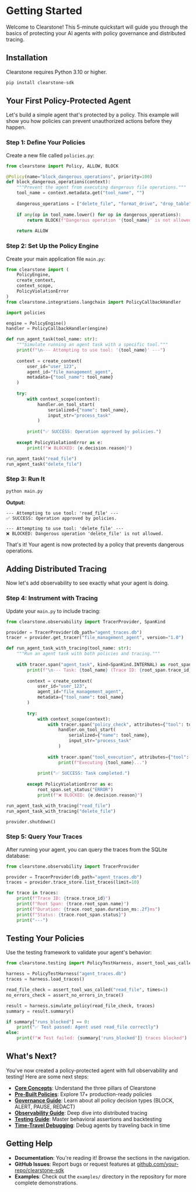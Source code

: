 # Getting Started

Welcome to Clearstone! This 5-minute quickstart will guide you through the basics of protecting your AI agents with policy governance and distributed tracing.

## Installation

Clearstone requires Python 3.10 or higher.

```bash
pip install clearstone-sdk
```

## Your First Policy-Protected Agent

Let's build a simple agent that's protected by a policy. This example will show you how policies can prevent unauthorized actions before they happen.

### Step 1: Define Your Policies

Create a new file called `policies.py`:

```python
from clearstone import Policy, ALLOW, BLOCK

@Policy(name="block_dangerous_operations", priority=100)
def block_dangerous_operations(context):
    """Prevent the agent from executing dangerous file operations."""
    tool_name = context.metadata.get("tool_name", "")
    
    dangerous_operations = ["delete_file", "format_drive", "drop_table"]
    
    if any(op in tool_name.lower() for op in dangerous_operations):
        return BLOCK(f"Dangerous operation '{tool_name}' is not allowed.")
    
    return ALLOW
```

### Step 2: Set Up the Policy Engine

Create your main application file `main.py`:

```python
from clearstone import (
    PolicyEngine,
    create_context,
    context_scope,
    PolicyViolationError
)
from clearstone.integrations.langchain import PolicyCallbackHandler

import policies

engine = PolicyEngine()
handler = PolicyCallbackHandler(engine)

def run_agent_task(tool_name: str):
    """Simulate running an agent task with a specific tool."""
    print(f"\n--- Attempting to use tool: '{tool_name}' ---")
    
    context = create_context(
        user_id="user_123",
        agent_id="file_management_agent",
        metadata={"tool_name": tool_name}
    )
    
    try:
        with context_scope(context):
            handler.on_tool_start(
                serialized={"name": tool_name},
                input_str="process_task"
            )
        
        print("✅ SUCCESS: Operation approved by policies.")
        
    except PolicyViolationError as e:
        print(f"❌ BLOCKED: {e.decision.reason}")

run_agent_task("read_file")
run_agent_task("delete_file")
```

### Step 3: Run It

```bash
python main.py
```

**Output:**
```
--- Attempting to use tool: 'read_file' ---
✅ SUCCESS: Operation approved by policies.

--- Attempting to use tool: 'delete_file' ---
❌ BLOCKED: Dangerous operation 'delete_file' is not allowed.
```

That's it! Your agent is now protected by a policy that prevents dangerous operations.

## Adding Distributed Tracing

Now let's add observability to see exactly what your agent is doing.

### Step 4: Instrument with Tracing

Update your `main.py` to include tracing:

```python
from clearstone.observability import TracerProvider, SpanKind

provider = TracerProvider(db_path="agent_traces.db")
tracer = provider.get_tracer("file_management_agent", version="1.0")

def run_agent_task_with_tracing(tool_name: str):
    """Run an agent task with both policies and tracing."""
    
    with tracer.span("agent_task", kind=SpanKind.INTERNAL) as root_span:
        print(f"\n--- Task: {tool_name} (Trace ID: {root_span.trace_id}) ---")
        
        context = create_context(
            user_id="user_123",
            agent_id="file_management_agent",
            metadata={"tool_name": tool_name}
        )
        
        try:
            with context_scope(context):
                with tracer.span("policy_check", attributes={"tool": tool_name}):
                    handler.on_tool_start(
                        serialized={"name": tool_name},
                        input_str="process_task"
                    )
                
                with tracer.span("tool_execution", attributes={"tool": tool_name}):
                    print(f"Executing {tool_name}...")
            
            print("✅ SUCCESS: Task completed.")
            
        except PolicyViolationError as e:
            root_span.set_status("ERROR")
            print(f"❌ BLOCKED: {e.decision.reason}")

run_agent_task_with_tracing("read_file")
run_agent_task_with_tracing("delete_file")

provider.shutdown()
```

### Step 5: Query Your Traces

After running your agent, you can query the traces from the SQLite database:

```python
from clearstone.observability import TracerProvider

provider = TracerProvider(db_path="agent_traces.db")
traces = provider.trace_store.list_traces(limit=10)

for trace in traces:
    print(f"Trace ID: {trace.trace_id}")
    print(f"Root Span: {trace.root_span.name}")
    print(f"Duration: {trace.root_span.duration_ms:.2f}ms")
    print(f"Status: {trace.root_span.status}")
    print("---")
```

## Testing Your Policies

Use the testing framework to validate your agent's behavior:

```python
from clearstone.testing import PolicyTestHarness, assert_tool_was_called, assert_no_errors_in_trace

harness = PolicyTestHarness("agent_traces.db")
traces = harness.load_traces()

read_file_check = assert_tool_was_called("read_file", times=1)
no_errors_check = assert_no_errors_in_trace()

result = harness.simulate_policy(read_file_check, traces)
summary = result.summary()

if summary["runs_blocked"] == 0:
    print("✅ Test passed: Agent used read_file correctly")
else:
    print(f"❌ Test failed: {summary['runs_blocked']} traces blocked")
```

## What's Next?

You've now created a policy-protected agent with full observability and testing! Here are some next steps:

- **[Core Concepts](guide/core-concepts.md)**: Understand the three pillars of Clearstone
- **[Pre-Built Policies](policies.md)**: Explore 17+ production-ready policies
- **[Governance Guide](guide/governance.md)**: Learn about all policy decision types (BLOCK, ALERT, PAUSE, REDACT)
- **[Observability Guide](guide/observability.md)**: Deep dive into distributed tracing
- **[Testing Guide](guide/testing.md)**: Master behavioral assertions and backtesting
- **[Time-Travel Debugging](guide/time-travel-debugging.md)**: Debug agents by traveling back in time

## Getting Help

- **Documentation**: You're reading it! Browse the sections in the navigation.
- **GitHub Issues**: Report bugs or request features at [github.com/your-repo/clearstone-sdk](https://github.com/your-repo/clearstone-sdk)
- **Examples**: Check out the `examples/` directory in the repository for more complete demonstrations.

